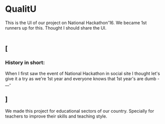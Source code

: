 # QualitU
This is the UI of our project on National Hackathon'16. We became 1st runners up for this. Thought I should share the UI. <br><br>
## [
### History in short: 
When I first saw the event of National Hackathon in social site I thought let's give it a try as we're 1st year and everyone knows that 1st year's are dumb -__- 
## ]

We made this project for educational sectors of our country. Specially for teachers to improve their skills and teaching style. 

